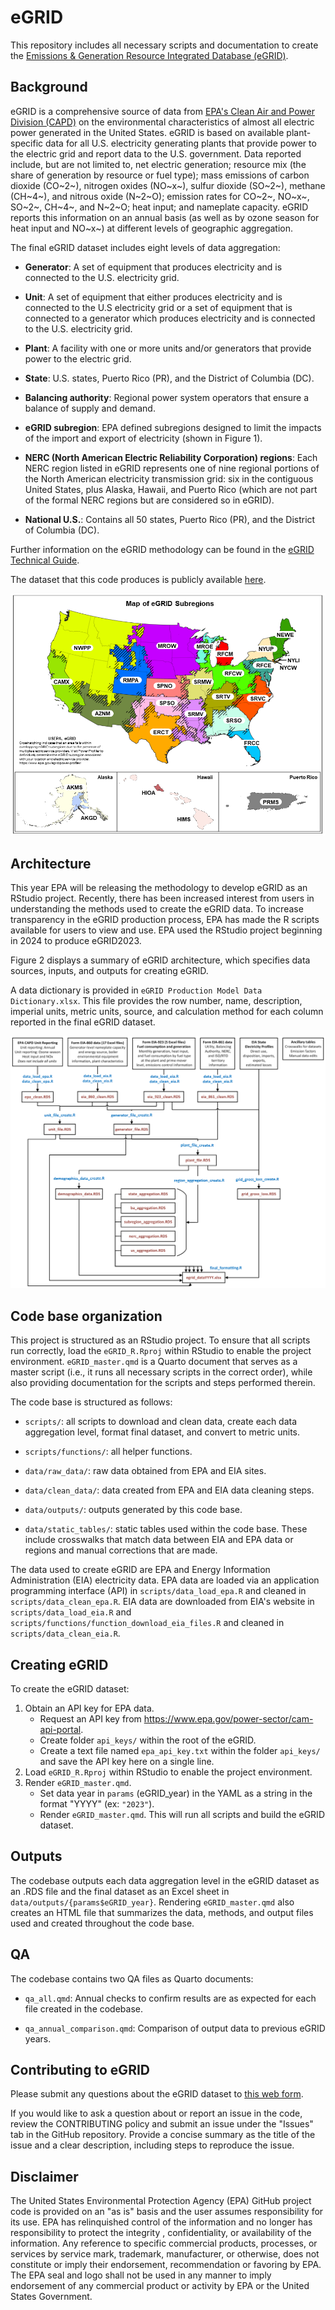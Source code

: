 # eGRID

This repository includes all necessary scripts and documentation to create the [Emissions & Generation Resource Integrated Database (eGRID)](https://www.epa.gov/egrid).

## Background

eGRID is a comprehensive source of data from [EPA's Clean Air and Power Division (CAPD)](https://epa.gov/power-sector) on the environmental 
characteristics of almost all electric power generated in the United States. eGRID is based on available plant-specific data for all 
U.S. electricity generating plants that provide power to the electric grid and report data to the U.S. government. Data reported include, 
but are not limited to, net electric generation; resource mix (the share of generation by resource or fuel type); mass emissions of carbon dioxide 
(CO~2~), nitrogen oxides (NO~x~), sulfur dioxide (SO~2~), methane (CH~4~), and nitrous oxide (N~2~O); emission rates for CO~2~, NO~x~, SO~2~, 
CH~4~, and N~2~O; heat input; and nameplate capacity. eGRID reports this information on an annual basis (as well as by ozone season for 
heat input and NO~x~) at different levels of geographic aggregation.

The final eGRID dataset includes eight levels of data aggregation:

-   **Generator**: A set of equipment that produces electricity and is connected to the U.S. electricity grid. 

-   **Unit**: A set of equipment that either produces electricity and is connected to the U.S electricity grid or 
a set of equipment that is connected to a generator which produces electricity and is connected to the U.S. electricity grid.

-   **Plant**: A facility with one or more units and/or generators that provide power to the electric grid.

-   **State**: U.S. states, Puerto Rico (PR), and the District of Columbia (DC).

-   **Balancing authority**: Regional power system operators that ensure a balance of supply and demand.

-   **eGRID subregion**: EPA defined subregions designed to limit the impacts of the import and export of electricity (shown in Figure 1).

-   **NERC (North American Electric Reliability Corporation) regions**: Each NERC region listed in eGRID represents one of nine regional 
portions of the North American electricity transmission grid: six in the contiguous United States, plus Alaska, Hawaii, and 
Puerto Rico (which are not part of the formal NERC regions but are considered so in eGRID).

-   **National U.S.**: Contains all 50 states, Puerto Rico (PR), and the District of Columbia (DC).

Further information on the eGRID methodology can be found in the [eGRID Technical Guide](https://www.epa.gov/egrid/egrid-technical-guide).

The dataset that this code produces is publicly available [here](https://www.epa.gov/egrid/download-data).

![Figure 1: eGRID subregions.](egrid_subregion_map.png)

## Architecture

This year EPA will be releasing the methodology to develop eGRID as an RStudio project. Recently, there has been increased interest from users in understanding the methods used to create the eGRID data. To increase transparency in the eGRID production process, EPA has made the R scripts available for users to view and use. EPA used the RStudio project beginning in 2024 to produce eGRID2023.

Figure 2 displays a summary of eGRID architecture, which specifies data sources, inputs, and outputs for creating eGRID.

A data dictionary is provided in `eGRID Production Model Data Dictionary.xlsx`. This file provides the row number, name, description, imperial units, metric units, source, and calculation method for each column reported in the final eGRID dataset.

![Figure 2: eGRID architecture.](egrid_architecture.png)

## Code base organization

This project is structured as an RStudio project. To ensure that all scripts run correctly, load the `eGRID_R.Rproj` within RStudio to enable the project environment. `eGRID_master.qmd` is a Quarto document that serves as a master script (i.e., it runs all necessary scripts in the correct order), while also providing documentation for the scripts and steps performed therein.

The code base is structured as follows:

-   `scripts/`: all scripts to download and clean data, create each data aggregation level, format final dataset, and convert to metric units.

-   `scripts/functions/`: all helper functions.

-   `data/raw_data/`: raw data obtained from EPA and EIA sites.

-   `data/clean_data/`: data created from EPA and EIA data cleaning steps.

-   `data/outputs/`: outputs generated by this code base.

-   `data/static_tables/`: static tables used within the code base. These include crosswalks that match data between EIA and EPA data or regions and manual corrections that are made.

The data used to create eGRID are EPA and Energy Information Administration (EIA) electricity data. EPA data are loaded via an application programming interface (API) in `scripts/data_load_epa.R` and cleaned in `scripts/data_clean_epa.R`. EIA data are downloaded from EIA's website in `scripts/data_load_eia.R` and `scripts/functions/function_download_eia_files.R` and cleaned in `scripts/data_clean_eia.R`.

## Creating eGRID

To create the eGRID dataset:

1.  Obtain an API key for EPA data.
    -   Request an API key from <https://www.epa.gov/power-sector/cam-api-portal>.
    -   Create folder `api_keys/` within the root of the eGRID.
    -   Create a text file named `epa_api_key.txt` within the folder `api_keys/` and save the API key here on a single line.
2.  Load `eGRID_R.Rproj` within RStudio to enable the project environment.
3.  Render `eGRID_master.qmd`.
    -   Set data year in `params` (eGRID_year) in the YAML as a string in the format "YYYY" (ex: `"2023"`).
    -   Render `eGRID_master.qmd`. This will run all scripts and build the eGRID dataset.

## Outputs

The codebase outputs each data aggregation level in the eGRID dataset as an .RDS file and the final dataset as an Excel sheet in `data/outputs/{params$eGRID_year}`. Rendering `eGRID_master.qmd` also creates an HTML file that summarizes the data, methods, and output files used and created throughout the code base.

## QA

The codebase contains two QA files as Quarto documents:

-   `qa_all.qmd`: Annual checks to confirm results are as expected for each file created in the codebase.

-   `qa_annual_comparison.qmd`: Comparison of output data to previous eGRID years.

## Contributing to eGRID

Please submit any questions about the eGRID dataset to [this web form](https://www.epa.gov/egrid/forms/contact-us-about-egrid).

If you would like to ask a question about or report an issue in the code, review the CONTRIBUTING policy and submit an issue under the "Issues" tab in the GitHub repository. Provide a concise summary as the title of the issue and a clear description, including steps to reproduce the issue.

## Disclaimer

The United States Environmental Protection Agency (EPA) GitHub project code is provided on an "as is" basis and the user assumes responsibility for its use. EPA has relinquished control of the information and no longer has responsibility to protect the integrity , confidentiality, or availability of the information. Any reference to specific commercial products, processes, or services by service mark, trademark, manufacturer, or otherwise, does not constitute or imply their endorsement, recommendation or favoring by EPA. The EPA seal and logo shall not be used in any manner to imply endorsement of any commercial product or activity by EPA or the United States Government.
